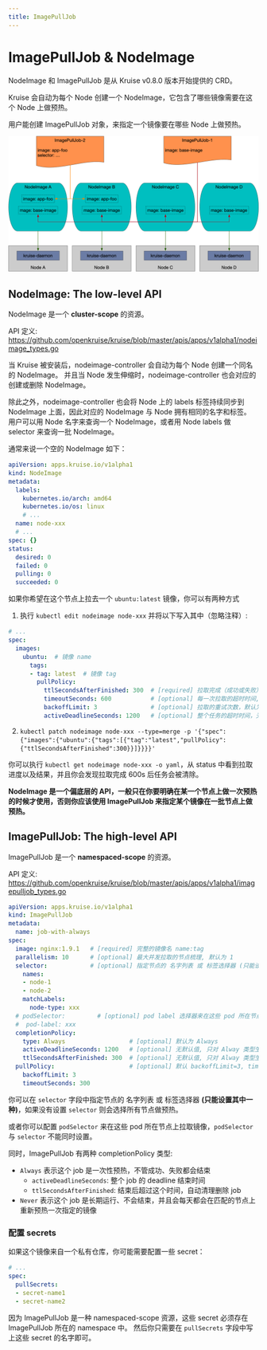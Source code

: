 ```yaml
---
title: ImagePullJob
---
```

# ImagePullJob & NodeImage

NodeImage 和 ImagePullJob 是从 Kruise v0.8.0 版本开始提供的 CRD。

Kruise 会自动为每个 Node 创建一个 NodeImage，它包含了哪些镜像需要在这个 Node 上做预热。

用户能创建 ImagePullJob 对象，来指定一个镜像要在哪些 Node 上做预热。

![Image Pulling](/img/docs/imagepulling.png)

## NodeImage: The low-level API

NodeImage 是一个 **cluster-scope** 的资源。

API 定义: https://github.com/openkruise/kruise/blob/master/apis/apps/v1alpha1/nodeimage_types.go

当 Kruise 被安装后，nodeimage-controller 会自动为每个 Node 创建一个同名的 NodeImage。
并且当 Node 发生伸缩时，nodeimage-controller 也会对应的创建或删除 NodeImage。

除此之外，nodeimage-controller 也会将 Node 上的 labels 标签持续同步到 NodeImage 上面，因此对应的 NodeImage 与 Node 拥有相同的名字和标签。
用户可以用 Node 名字来查询一个 NodeImage，或者用 Node labels 做 selector 来查询一批 NodeImage。

通常来说一个空的 NodeImage 如下：

```yaml
apiVersion: apps.kruise.io/v1alpha1
kind: NodeImage
metadata:
  labels:
    kubernetes.io/arch: amd64
    kubernetes.io/os: linux
    # ...
  name: node-xxx
  # ...
spec: {}
status:
  desired: 0
  failed: 0
  pulling: 0
  succeeded: 0
```

如果你希望在这个节点上拉去一个 `ubuntu:latest` 镜像，你可以有两种方式

1. 执行 `kubectl edit nodeimage node-xxx` 并将以下写入其中（忽略注释）:

```yaml
# ...
spec:
  images:
    ubuntu:  # 镜像 name
      tags:
      - tag: latest  # 镜像 tag
        pullPolicy:
          ttlSecondsAfterFinished: 300  # [required] 拉取完成（成功或失败）超过 300s 后，将这个任务从 NodeImage 中清除
          timeoutSeconds: 600           # [optional] 每一次拉取的超时时间, 默认为 600
          backoffLimit: 3               # [optional] 拉取的重试次数，默认为 3
          activeDeadlineSeconds: 1200   # [optional] 整个任务的超时时间，无默认值
```

2. `kubectl patch nodeimage node-xxx --type=merge -p '{"spec":{"images":{"ubuntu":{"tags":[{"tag":"latest","pullPolicy":{"ttlSecondsAfterFinished":300}}]}}}}'`

你可以执行 `kubectl get nodeimage node-xxx -o yaml`，从 status 中看到拉取进度以及结果，并且你会发现拉取完成 600s 后任务会被清除。

**NodeImage 是一个偏底层的 API，一般只在你要明确在某一个节点上做一次预热的时候才使用，否则你应该使用 ImagePullJob 来指定某个镜像在一批节点上做预热。**

## ImagePullJob: The high-level API

ImagePullJob 是一个 **namespaced-scope** 的资源。

API 定义: https://github.com/openkruise/kruise/blob/master/apis/apps/v1alpha1/imagepulljob_types.go

```yaml
apiVersion: apps.kruise.io/v1alpha1
kind: ImagePullJob
metadata:
  name: job-with-always
spec:
  image: nginx:1.9.1   # [required] 完整的镜像名 name:tag
  parallelism: 10      # [optional] 最大并发拉取的节点梳理, 默认为 1
  selector:            # [optional] 指定节点的 名字列表 或 标签选择器 (只能设置其中一种)
    names:
    - node-1
    - node-2
    matchLabels:
      node-type: xxx
  # podSelector:         # [optional] pod label 选择器来在这些 pod 所在节点上拉取镜像, 与 selector 不能同时设置.
  #  pod-label: xxx
  completionPolicy:
    type: Always                  # [optional] 默认为 Always
    activeDeadlineSeconds: 1200   # [optional] 无默认值, 只对 Alway 类型生效
    ttlSecondsAfterFinished: 300  # [optional] 无默认值, 只对 Alway 类型生效
  pullPolicy:                     # [optional] 默认 backoffLimit=3, timeoutSeconds=600
    backoffLimit: 3
    timeoutSeconds: 300
```

你可以在 `selector` 字段中指定节点的 名字列表 或 标签选择器 **(只能设置其中一种)**，如果没有设置 `selector` 则会选择所有节点做预热。

或者你可以配置 `podSelector` 来在这些 pod 所在节点上拉取镜像，`podSelector` 与 `selector` 不能同时设置。

同时，ImagePullJob 有两种 completionPolicy 类型:

- `Always` 表示这个 job 是一次性预热，不管成功、失败都会结束
    - `activeDeadlineSeconds`: 整个 job 的 deadline 结束时间
    - `ttlSecondsAfterFinished`: 结束后超过这个时间，自动清理删除 job
- `Never` 表示这个 job 是长期运行、不会结束，并且会每天都会在匹配的节点上重新预热一次指定的镜像

### 配置 secrets

如果这个镜像来自一个私有仓库，你可能需要配置一些 secret：

```yaml
# ...
spec:
  pullSecrets:
  - secret-name1
  - secret-name2
```

因为 ImagePullJob 是一种 namespaced-scope 资源，这些 secret 必须存在 ImagePullJob 所在的 namespace 中。
然后你只需要在 `pullSecrets` 字段中写上这些 secret 的名字即可。

